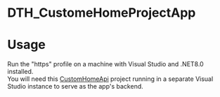 # DTH_CustomeHomeProjectApp

# Usage
Run the "https" profile on a machine with Visual Studio and .NET8.0 installed.  
You will need this [CustomHomeApi](https://github.com/RayCPreston/DTH_CustomHomeProjectApi) project running in a separate Visual Studio instance to serve as the app's backend.
